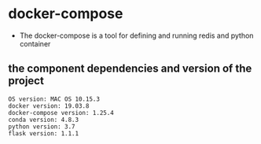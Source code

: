 # docker-compose
* The docker-compose is a tool for defining and running redis and python container
## the component dependencies and version of the project 
```
OS version: MAC OS 10.15.3
docker version: 19.03.8
docker-compose version: 1.25.4
conda version: 4.8.3
python version: 3.7
flask version: 1.1.1
```

